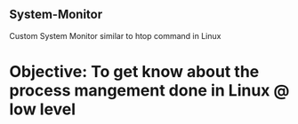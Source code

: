 ## System-Monitor
Custom System Monitor similar to htop command in Linux

# Objective: To get know about the process mangement done in Linux @ low level

